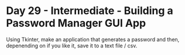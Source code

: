# Day 29 - Intermediate - Building a Password Manager GUI App

Using Tkinter, make an application that generates a password and then,
depenending on if you like it, save it to a text file / csv.
